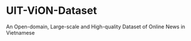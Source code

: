 # UIT-ViON-Dataset
An Open-domain, Large-scale and High-quality Dataset of Online News in Vietnamese
